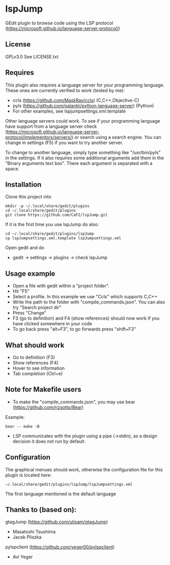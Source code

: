 # lspJump

GEdit plugin to browse code using the LSP protocol (https://microsoft.github.io/language-server-protocol/)

## License

GPLv3.0 See LICENSE.txt

## Requires

This plugin also requires a language server for your programming language. These ones are currently verified to work (tested by me):

* ccls (https://github.com/MaskRay/ccls) (C,C++,Objective-C)
* pyls (https://github.com/palantir/python-language-server) (Python)
* For other examples, see lspjumpsettings.xml.template

Other language servers could work. To see if your programming language have support from a language server check (https://microsoft.github.io/language-server-protocol/implementors/servers/) or search using a search engine. You can change in settings (F5) if you want to try another server.

To change to another language, simply type something like "/usr/bin/pyls" in the settings. If it also requires some additional arguments add them in the "Binary arguments text box". There each argument is separated with a space.

## Installation

Clone this project into 

```
mkdir -p ~/.local/share/gedit/plugins
cd ~/.local/share/gedit/plugins
git clone https://github.com/CaF2/lspJump.git
```

If it is the first time you use lspJump do also:
```
cd ~/.local/share/gedit/plugins/lspJump
cp lspJumpsettings.xml.template lspJumpsettings.xml
```

Open gedit and do

* gedit -> settings -> plugins -> check lspJump

## Usage example

* Open a file with gedit within a "project folder".
* Hit "F5"
* Select a profile. In this example we use "Ccls" which supports C,C++
* Write the path to the folder with "compile_commands.json". You can also try "Search project dir"
* Press "Change"
* F3 (go to definition) and F4 (show references) should now work if you have clicked somewhere in your code
* To go back press "alt+F3", to go forwards press "shift+F3"

## What should work

* Go to definition (F3)
* Show references (F4)
* Hover to see information
* Tab completion (Ctrl+e)

## Note for Makefile users

* To make the "compile_commands.json", you may use bear (https://github.com/rizsotto/Bear)

Example:

```
bear -- make -B
```

* LSP communicates with the plugin using a pipe (->stdin), as a design decision it does not run by default.

## Configuration

The graphical menues should work, otherwise the configuration file for this plugin is located here: 

```
~/.local/share/gedit/plugins/lspJump/lspJumpsettings.xml
```

The first language mentioned is the default language

## Thanks to (based on):

gtagJump (https://github.com/utisam/gtagJump)
* Masatoshi Tsushima
* Jacek Pliszka

pylspclient (https://github.com/yeger00/pylspclient)
* Avi Yeger
